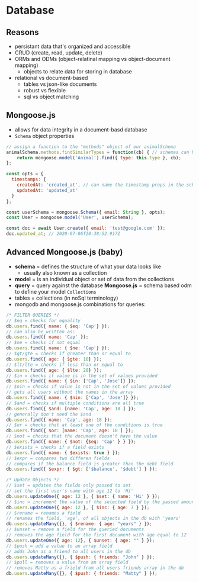 # Database
## Reasons 
- persistant data that's organized and accessible
- CRUD (create, read, update, delete)
- ORMs and ODMs (object-relatinal mapping vs object-document mapping)
    - objects to relate data for storing in database
- relational vs document-based
    - tables vs json-like documents
    - robust vs flexible
    - sql vs object matching
## Mongoose.js
- allows for data integrity in a document-basd database
- `Schema` object properties
```js
// assign a function to the "methods" object of our animalSchema
animalSchema.methods.findSimilarTypes = function(cb) { // schemas can have property methods available to the models
    return mongoose.model('Animal').find({ type: this.type }, cb);
};

const opts = {
  timestamps: {
    createdAt: 'created_at', // can name the timestamp props in the schema
    updatedAt: 'updated_at'
  }
};

const userSchema = mongoose.Schema({ email: String }, opts);
const User = mongoose.model('User', userSchema);

const doc = await User.create({ email: 'test@google.com' });
doc.updated_at; // 2020-07-06T20:38:52.917Z
```

## Advanced Mongoose.js (baby)
- __schema__ = defines the structure of what your data looks like
  - usually also known as a collection
- __model__ = is an individual object or set of data from the collections
- __query__ = query against the database
__Mongoose.js__ = schema based odm to define your model `Collections`
- tables = collections (in noSql terminology) 
- mongodb and mongoose.js combinations for queries:
```js
/* FILTER QUERIES */
// $eq = checks for equality
db.users.find({ name: { $eq: 'Cap'} });
// can also be written as:
db.users.find({ name: 'Cap' });
// $ne = checks if not equal
db.users.find({ name: { $ne: 'Cap'} });
// $gt/gte = checks if greater than or equal to
db.users.find({ age: { $gte: 10} });
// $lt/lte = checks if less than or equal to
db.users.find({ age: { $lte: 20} });
// $in = checks if value is in the set of values provided
db.users.find({ name: { $in: ['Cap', 'Jose']} });
// $nin = checks if value is not in the set of values provided
// gets all users without the names in the array
db.users.find({ name: { $nin: ['Cap', 'Jose']} });
// $and = checks if multiple conditions are all true
db.users.find({ $and: [name: 'Cap', age: 18 ] });
// generally don't need the $and
db.users.find({ name: 'Cap', age: 18 }); 
// $or = checks that at least one of the conditions is true
db.users.find({ $or: [name: 'Cap', age: 18 ] });
// $not = checks that the document doesn't have the value
db.users.find({ name: { $not: {$eq: 'Cap' } } });
// $exists = checks if a field exists
db.users.find({ name: { $exists: true } });
// $expr = compares two differen fields
// compares if the balance field is greater than the debt field
db.users.find({ $expr: { $gt: ['$balance', '$debt'] } });
```
```js
/* Update Objects */
// $set = updates the fields only passed to set
// set the first user's name with age 12 to 'Hi'
db.users.updateOne({ age: 12 }, { $set: { name: 'Hi' } });
// $inc = increment the value of the selected field by the passed amount
db.users.updateOne({ age: 12 }, { $inc: { age: 7 } });
// $rename = renames a field
// renames the field, 'age', of all objects in the db with 'years'
db.users.updateMany({}, { $rename: { age: "years" } });
// $unset = remove a field for the queried documents
// removes the age field for the first document with age equal to 12
db.users.updateOne({ age: 12}, { $unset: { age: "" } });
// $push = add a value to an array field
// adds John as a friend to all users in the db
db.users.updateMany({}, { $push: { friends: "John" } });
// $pull = removes a value from an array field
// removes Matty as a frield from all users friends array in the db
db.users.updateMany({}, { $push: { friends: "Matty" } });
```